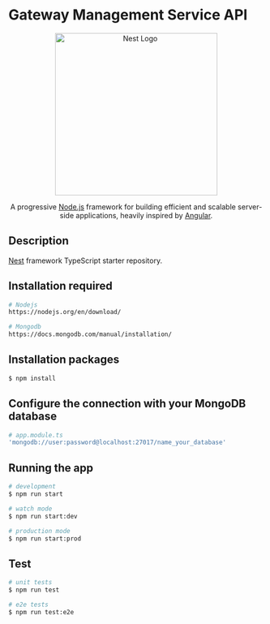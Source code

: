 # Gateway Management Service API

<p align="center">
  <a href="http://nestjs.com/" target="blank"><img src="https://nestjs.com/img/logo_text.svg" width="320" alt="Nest Logo" /></a>
</p>

  <p align="center">A progressive <a href="http://nodejs.org" target="blank">Node.js</a> framework for building efficient and scalable server-side applications, heavily inspired by <a href="https://angular.io" target="blank">Angular</a>.</p>

## Description

[Nest](https://github.com/nestjs/nest) framework TypeScript starter repository.

## Installation required

```bash
# Nodejs
https://nodejs.org/en/download/
```

```bash
# Mongodb
https://docs.mongodb.com/manual/installation/
```

## Installation packages

```bash
$ npm install
```

## Configure the connection with your MongoDB database 

```bash
# app.module.ts
'mongodb://user:password@localhost:27017/name_your_database'
```

## Running the app

```bash
# development
$ npm run start

# watch mode
$ npm run start:dev

# production mode
$ npm run start:prod
```

## Test

```bash
# unit tests
$ npm run test

# e2e tests
$ npm run test:e2e
